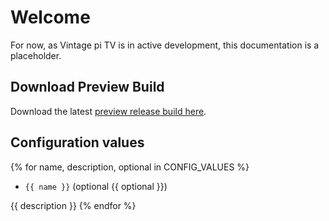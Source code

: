 <script>
const previewTag = "preview-build"

document.addEventListener("DOMContentLoaded", async () => {
  const downloadLink = document.querySelector(`a[href="https://github.com/dtcooper/vintage-pi-tv/releases/tag/${previewTag}"]`)
  if (downloadLink) {
    const release = await(await fetch(`https://api.github.com/repos/dtcooper/vintage-pi-tv/releases/tags/${previewTag}`)).json()
    if (release.assets) {
      for (const asset of release.assets) {
        if (asset.name.endsWith(".img.xz")) {
          downloadLink.href = asset.browser_download_url
          break
        }
      }
    }
  } else {
    console.warning("Couldn't find download link to swap out preview release.")
  }
})
</script>

# Welcome

For now, as Vintage pi TV is in active development, this documentation is
a placeholder.

## Download Preview Build

Download the latest [preview release build here](https://github.com/dtcooper/vintage-pi-tv/releases/tag/preview-build).

## Configuration values

{% for name, description, optional in CONFIG_VALUES %}
* `{{ name }}` (optional {{ optional }})

{{ description }}
{% endfor %}
